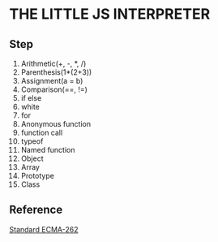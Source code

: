 # THE LITTLE JS INTERPRETER

## Step

1. Arithmetic(+, -, *, /)
2. Parenthesis(1*(2+3))
3. Assignment(a = b)
4. Comparison(==, !=)
5. if else
6. white
7. for
8. Anonymous function
9. function call
10. typeof
11. Named function
12. Object
13. Array
14. Prototype
15. Class

## Reference

[Standard ECMA-262](https://www.ecma-international.org/publications/standards/Ecma-262.htm)